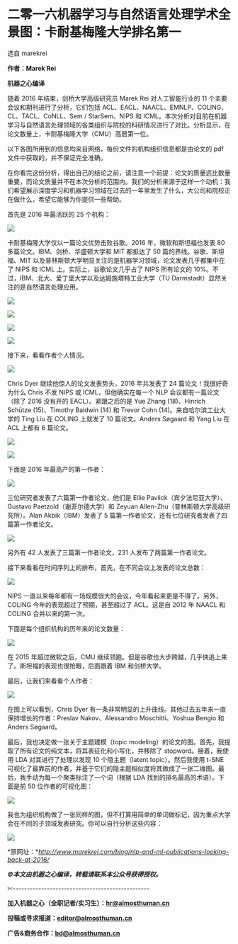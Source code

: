 # 二零一六机器学习与自然语言处理学术全景图：卡耐基梅隆大学排名第一

选自 marekrei

**作者：Marek Rei**

**机器之心编译**

随着 2016 年结束，剑桥大学高级研究员 Marek Rei 对人工智能行业的 11 个主要会议和期刊进行了分析，它们包括 ACL、EACL、NAACL、EMNLP、COLING、CL、TACL、CoNLL、Sem / StarSem、NIPS 和 ICML。本次分析对目前在机器学习与自然语言处理领域的各类组织与院校的科研情况进行了对比。分析显示，在论文数量上，卡耐基梅隆大学（CMU）高居第一位。

以下各图所用到的信息均来自网络，每份文件的机构组织信息都是由论文的 pdf 文件中获取的，并不保证完全准确。

在你看完这份分析，得出自己的结论之前，请注意一个前提：论文的质量远比数量重要，而论文质量并不在本次分析的范围内。我们的分析来源于这样一个动机：我们希望展示深度学习和机器学习领域在过去的一年里发生了什么，大公司和院校正在做什么，希望它能够为你提供一些帮助。

首先是 2016 年最活跃的 25 个机构：

![](img/a57009678c05360a9490d447634a40d6.jpg) 

卡耐基梅隆大学仅以一篇论文优势击败谷歌。2016 年，微软和斯坦福也发表 80 多篇论文。IBM、剑桥、华盛顿大学和 MIT 都抵达了 50 篇的界线。谷歌、斯坦福、MIT 以及普林斯顿大学明显关注的是机器学习领域，论文发表几乎都集中在了 NIPS 和 ICML 上。实际上，谷歌论文几乎占了 NIPS 所有论文的 10%。不过，IBM、北大、爱丁堡大学以及达姆施塔特工业大学（TU Darmstadt）显然关注的是自然语言处理应用。

![](img/750df418d1a0a654ff49d70f11451626.jpg) 

![](img/fa14cc9ddc529cfb67f6f6e84ad58864.jpg)

![](img/3a0bc409280b3210a14d8af5501dd116.jpg)

![](img/aedfd28a33938b02e44c4fbbbaa43a8e.jpg)

接下来，看看作者个人情况。

![](img/a06a6706118f8d66f36915e2dcd6a1bc.jpg) 

Chris Dyer 继续他惊人的论文发表势头，2016 年共发表了 24 篇论文！我很好奇为什么 Chris 不发 NIPS 或 ICML，但他确实在每一个 NLP 会议都有一篇论文（除了 2016 没有开的 EACL）。紧跟之后的是 Yue Zhang (18)、Hinrich Schütze (15)、Timothy Baldwin (14) 和 Trevor Cohn (14)。来自哈尔滨工业大学的 Ting Liu 在 COLING 上就发了 10 篇论文。Anders Søgaard 和 Yang Liu 在 ACL 上都有 6 篇论文。

![](img/62aa8997d0c645f0a8f60d8dc3870157.jpg)

![](img/92d860dfb0870c8e94b96a1590404421.jpg)

下面是 2016 年最高产的第一作者：

![](img/0c3a2e591165a9f0cee7fc9753b6f46c.jpg)

三位研究者发表了六篇第一作者论文，他们是 Ellie Pavlick（宾夕法尼亚大学）、Gustavo Paetzold（谢菲尔德大学）和 Zeyuan Allen-Zhu（普林斯顿大学高级研究所）。Alan Akbik（IBM）发表了 5 篇第一作者论文，还有七位研究者发表了四篇第一作者论文。

![](img/625a8cc8f2ef5367c05cfed0cc62ee8b.jpg)  

另外有 42 人发表了三篇第一作者论文，231 人发布了两篇第一作者论文。

接下来看看在时间序列上的排布，首先，在不同会议上发表的论文总数：

![](img/ccb41770996d9f5702ad43e789210fea.jpg) 

NIPS 一直以来每年都有一场规模很大的会议，今年看起来更是不得了。另外，COLING 今年的表现超过了预期，甚至超过了 ACL。这是自 2012 年 NAACL 和 COLING 合并以来的第一次。

下面是每个组织机构的历年来的论文数量：

![](img/98b0509fe55937a3141fbbfd78792e5b.jpg) 

在 2015 年超过微软之后，CMU 继续领跑。但是谷歌也大步跨越，几乎快追上来了。斯坦福的表现也很抢眼，后面跟着 IBM 和剑桥大学。

最后，让我们来看看个人作者：

![](img/ab7a7211c9c7504995d02f00eff4847b.jpg)

在图上可以看到，Chris Dyer 有一条非常明显的上升曲线。其他过去五年来一直保持增长的作者：Preslav Nakov、Alessandro Moschitti、Yoshua Bengio 和 Anders Søgaard。

最后，我也决定做一张关于主题建模（topic modeling）的论文的图。首先，我提取了所有论文的纯文本，将其表征化和小写化，并移除了 stopword。接着，我使用 LDA 对其进行了处理以发现 10 个隐主题（latent topic）。然后我使用 t-SNE 可视化了最靠前的作者，并基于它们的隐主题相似度将其做成了一张二维图。最后，我手动为每一个聚类标注了一个词（根据 LDA 找到的排名最高的术语）。下面是前 50 位作者的可视化图：

![](img/fedb6d972d9f890191ba584775f8dea4.jpg) 

我也为组织机构做了一张同样的图，但不打算用简单的单词做标记，因为重点大学会在不同的子领域发表研究。你可以自行分析这些内容：

![](img/d21d10372f5fdc653111738ebe5a1d68.jpg)

*原网址：**http://www.marekrei.com/blog/nlp-and-ml-publications-looking-back-at-2016/*

***©本文由机器之心编译，***转载请联系本公众号获得授权***。***

✄------------------------------------------------

**加入机器之心（全职记者/实习生）：hr@almosthuman.cn**

**投稿或寻求报道：editor@almosthuman.cn**

**广告&商务合作：bd@almosthuman.cn**